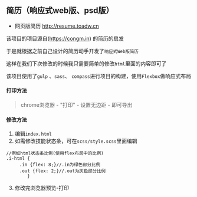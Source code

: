 
## 简历（响应式web版、psd版）
- 网页版简历 http://resume.toadw.cn

该项目的项目源自(https://congm.in) 的简历的启发

于是就根据之前自己设计的简历动手开发了`响应式Web版简历`

这样在我们下次修改的时候我只需要简单的修改`html`里面的内容即可了

该项目使用了`gulp` 、`sass`、 `compass`进行项目的构建，使用`Flexbox`做响应式布局





#### 打印方法

> chrome浏览器 - "打印" - 设置无边距 - 即可导出


#### 修改方法
1. 编辑`index.html`
2. 如需修改技能状态条，可在`scss/style.scss`里面编辑
```
//例如html状态条比例(使用flex布局中的比例)
.i-html {
     .in {flex: 8;}//.in为绿色部分比例
     .out {flex: 2;}//.out为灰色部分比例
        }
```
3. 修改完浏览器预览-打印

